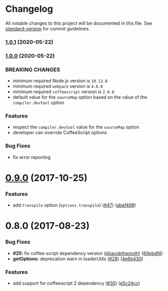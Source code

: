 # Changelog

All notable changes to this project will be documented in this file. See [standard-version](https://github.com/conventional-changelog/standard-version) for commit guidelines.

### [1.0.1](https://github.com/webpack-contrib/coffee-loader/compare/v1.0.0...v1.0.1) (2020-05-22)

### [1.0.0](https://github.com/webpack-contrib/coffee-loader/compare/v0.9.0...v1.0.0) (2020-05-22)

### BREAKING CHANGES

* minimum required Node.js version is `10.13.0`
* minimum required `webpack` version is `4.0.0`
* minimum required `coffeescript` version is `2.0.0`
* default value for the `sourceMap` option based on the value of the `compiler.devtool` option

### Features

* respect the `compiler.devtool` value for the `sourceMap` option
* developer can override CoffeeScript options

### Bug Fixes

* fix error reporting

<a name="0.9.0"></a>
# [0.9.0](https://github.com/webpack-contrib/coffee-loader/compare/v0.8.0...v0.9.0) (2017-10-25)


### Features

* add `transpile` option (`options.transpile`) ([#47](https://github.com/webpack-contrib/coffee-loader/issues/47)) ([abaf498](https://github.com/webpack-contrib/coffee-loader/commit/abaf498))



<a name="0.8.0"></a>
# 0.8.0 (2017-08-23)


### Bug Fixes

* **#25:** fix coffee-script dependency version ([@jacobthemyth](https://github.com/jacobthemyth)) ([69ebdf4](https://github.com/webpack-contrib/coffee-loader/commit/69ebdf4))
* **getOptions:** deprecation warn in loaderUtils ([#28](https://github.com/webpack-contrib/coffee-loader/issues/28)) ([4e6b430](https://github.com/webpack-contrib/coffee-loader/commit/4e6b430))


### Features

* add support for coffeescript 2 dependency ([#30](https://github.com/webpack-contrib/coffee-loader/issues/30)) ([e5c24cc](https://github.com/webpack-contrib/coffee-loader/commit/e5c24cc))
